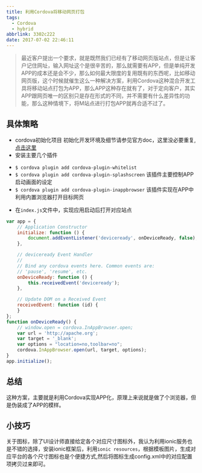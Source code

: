 ```yaml
---
title: 利用Cordova将移动网页打包
tags:
  - Cordova
  - hybrid
abbrlink: 3302c222
date: 2017-07-02 22:46:11
---
```

> 最近客户提出一个要求，就是既然我们已经有了移动网页版站点，但是让客户记住网址，输入网址这个是很辛苦的，那么就需要有APP，但是单纯开发APP的成本还是会不少，那么如何最大限度的复用既有的东西呢，比如移动网页版，这个时候就催生这么一种解决方案，利用Cordova这种混合开发工具将移动站点打包为APP，那么APP这种存在就有了，对于定向客户，其实APP跟网页唯一的区别只是存在形式的不同，并不需要有什么差异性的功能，那么这种情境下，将M站点进行打包APP就再合适不过了。

## 具体策略

+ cordova初始化项目
初始化开发环境及细节请参见官方doc，这里没必要重复,[点击这里](https://cordova.apache.org/docs/en/latest/guide/cli/index.html)
+ 安装主要几个插件
 - `$ cordova plugin add cordova-plugin-whitelist`
 - `$ cordova plugin add cordova-plugin-splashscreen`
    该插件主要控制APP启动画面的设定
 - `$ cordova plugin add cordova-plugin-inappbrowser`
    该插件实现在APP中利用内置浏览器打开目标网页
+ 在`index.js`文件中，实现应用启动后打开对应站点
```javascript
var app = {
    // Application Constructor
    initialize: function () {
        document.addEventListener('deviceready', onDeviceReady, false);
    },

    // deviceready Event Handler
    //
    // Bind any cordova events here. Common events are:
    // 'pause', 'resume', etc.
    onDeviceReady: function () {
        this.receivedEvent('deviceready');
    },

    // Update DOM on a Received Event
    receivedEvent: function (id) {
    }
};
function onDeviceReady() {
    // window.open = cordova.InAppBrowser.open;
    var url = 'http://apache.org';
    var target = '_blank';
    var options = "location=no,toolbar=no";
    cordova.InAppBrowser.open(url, target, options);
}
app.initialize();
```
## 总结
这种方案，主要就是利用Cordova实现APP化，原理上来说就是做了个浏览器，但是伪装成了APP的模样。

## 小技巧
关于图标，除了UI设计师直接给定各个对应尺寸图标外，我认为利用ionic服务也是不错的选择，安装ionic框架后，利用`ionic resources`，根据模板图片，生成对应平台的各个尺寸图标也是个便捷方式,然后将图标生成config.xml中的对应配置项拷贝过来即可。